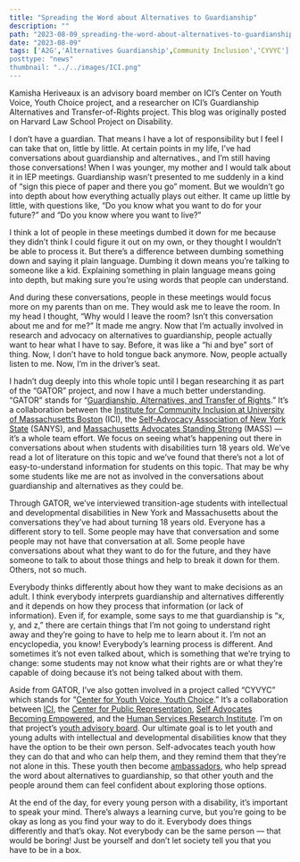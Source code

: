 ```yaml
---
title: "Spreading the Word about Alternatives to Guardianship"
description: ""
path: "2023-08-09_spreading-the-word-about-alternatives-to-guardianship.md"
date: "2023-08-09"
tags: ['A2G','Alternatives Guardianship',Community Inclusion','CYVYC']
posttype: "news"
thumbnail: "../../images/ICI.png"
---
```


Kamisha Heriveaux is an advisory board member on ICI’s Center on Youth Voice, Youth Choice project, and a researcher on ICI’s Guardianship Alternatives and Transfer-of-Rights project. This blog was originally posted on Harvard Law School Project on Disability.

I don’t have a guardian. That means I have a lot of responsibility but I feel I can take that on, little by little. At certain points in my life, I’ve had conversations about guardianship and alternatives., and I’m still having those conversations! When I was younger, my mother and I would talk about it in IEP meetings. Guardianship wasn’t presented to me suddenly in a kind of “sign this piece of paper and there you go” moment. But we wouldn’t go into depth about how everything actually plays out either. It came up little by little, with questions like, “Do you know what you want to do for your future?” and “Do you know where you want to live?”

I think a lot of people in these meetings dumbed it down for me because they didn’t think I could figure it out on my own, or they thought I wouldn’t be able to process it. But there’s a difference between dumbing something down and saying it plain language. Dumbing it down means you’re talking to someone like a kid. Explaining something in plain language means going into depth, but making sure you’re using words that people can understand.

And during these conversations, people in these meetings would focus more on my parents than on me. They would ask me to leave the room. In my head I thought, “Why would I leave the room? Isn’t this conversation about me and for me?” It made me angry. Now that I’m actually involved in research and advocacy on alternatives to guardianship, people actually want to hear what I have to say. Before, it was like a “hi and bye” sort of thing. Now, I don’t have to hold tongue back anymore. Now, people actually listen to me. Now, I’m in the driver’s seat.

I hadn’t dug deeply into this whole topic until I began researching it as part of the “GATOR” project, and now I have a much better understanding. “GATOR” stands for “[Guardianship, Alternatives, and Transfer of Rights](https://gator.communityinclusion.org/).” It’s a collaboration between the [Institute for Community Inclusion at University of Massachusetts Boston](https://communityinclusion.org/) (ICI), the [Self-Advocacy Association of New York State](https://sanys.org/) (SANYS), and [Massachusetts Advocates Standing Strong](https://www.wearemass.org/) (MASS) — it’s a whole team effort. We focus on seeing what’s happening out there in conversations about when students with disabilities turn 18 years old. We’ve read a lot of literature on this topic and we’ve found that there’s not a lot of easy-to-understand information for students on this topic. That may be why some students like me are not as involved in the conversations about guardianship and alternatives as they could be.

Through GATOR, we’ve interviewed transition-age students with intellectual and developmental disabilities in New York and Massachusetts about the conversations they’ve had about turning 18 years old. Everyone has a different story to tell. Some people may have that conversation and some people may not have that conversation at all. Some people have conversations about what they want to do for the future, and they have someone to talk to about those things and help to break it down for them. Others, not so much.

Everybody thinks differently about how they want to make decisions as an adult. I think everybody interprets guardianship and alternatives differently and it depends on how they process that information (or lack of information). Even if, for example, some says to me that guardianship is “x, y, and z,” there are certain things that I’m not going to understand right away and they’re going to have to help me to learn about it. I’m not an encyclopedia, you know! Everybody’s learning process is different. And sometimes it’s not even talked about, which is something that we’re trying to change: some students may not know what their rights are or what they’re capable of doing because it’s not being talked about with them.

Aside from GATOR, I’ve also gotten involved in a project called “CYVYC” which stands for “[Center for Youth Voice, Youth Choice](https://youth-voice.org/).” It’s a collaboration between [ICI](https://www.communityinclusion.org/projects/youthvoice/), the [Center for Public Representation](https://supporteddecisions.org/), [Self Advocates Becoming Empowered](https://www.sabeusa.org/), and the [Human Services Research Institute](https://www.hsri.org/). I’m on that project’s [youth advisory board](https://youth-voice.org/advisory-board/). Our ultimate goal is to let youth and young adults with intellectual and developmental disabilities know that they have the option to be their own person. Self-advocates teach youth how they can do that and who can help them, and they remind them that they’re not alone in this. These youth then become [ambassadors](https://youth-voice.org/youth-ambassadors/), who help spread the word about alternatives to guardianship, so that other youth and the people around them can feel confident about exploring those options.

At the end of the day, for every young person with a disability, it’s important to speak your mind. There’s always a learning curve, but you’re going to be okay as long as you find your way to do it. Everybody does things differently and that’s okay. Not everybody can be the same person — that would be boring! Just be yourself and don’t let society tell you that you have to be in a box.
